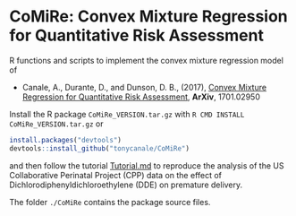 # CoMiRe: Convex Mixture Regression for Quantitative Risk Assessment 

R functions and scripts to implement the convex mixture regression model of

- Canale, A., Durante, D., and Dunson, D. B., (2017), [Convex Mixture Regression for Quantitative Risk Assessment](http://arxiv.org/abs/1701.02950), __ArXiv__, 1701.02950

Install the R package `CoMiRe_VERSION.tar.gz` with `R CMD INSTALL CoMiRe_VERSION.tar.gz` or

```R
install.packages("devtools")
devtools::install_github("tonycanale/CoMiRe")
```

and then follow the tutorial [Tutorial.md](Tutorial.md) to reproduce the analysis of the US Collaborative Perinatal Project (CPP) data on the effect of Dichlorodiphenyldichloroethylene (DDE) on premature delivery.

The folder `./CoMiRe` contains the package source files.

